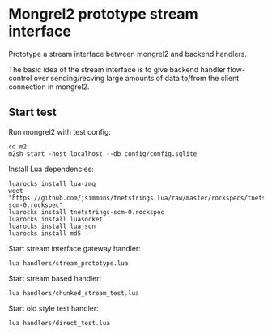 Mongrel2 prototype stream interface
====================================

Prototype a stream interface between mongrel2 and backend handlers.

The basic idea of the stream interface is to give backend handler flow-control over
sending/recving large amounts of data to/from the client connection in mongrel2.


Start test
---------------------------

Run mongrel2 with test config:

	cd m2
	m2sh start -host localhost --db config/config.sqlite


Install Lua dependencies:

	luarocks install lua-zmq
	wget "https://github.com/jsimmons/tnetstrings.lua/raw/master/rockspecs/tnetstrings-scm-0.rockspec"
	luarocks install tnetstrings-scm-0.rockspec
	luarocks install luasocket
	luarocks install luajson
	luarocks install md5


Start stream interface gateway handler:

	lua handlers/stream_prototype.lua 


Start stream based handler:

	lua handlers/chunked_stream_test.lua


Start old style test handler:

	lua handlers/direct_test.lua



